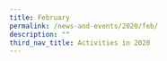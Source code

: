 ```yaml
---
title: February
permalink: /news-and-events/2020/feb/
description: ""
third_nav_title: Activities in 2020
---
```

